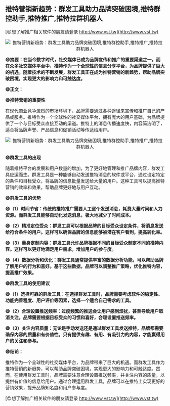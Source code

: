 ## **推特营销新趋势：群发工具助力品牌突破困境,推特群控助手,推特推广,推特拉群机器人**

[😍想了解推广相关软件的朋友请登录 http://www.vst.tw](http://www.vst.tw)

 <center><img src="https://vst.tw/MP4/tuiguang/png/8.png" alt="推特营销新趋势：群发工具助力品牌突破困境,推特群控助手,推特推广,推特拉群机器人"></center>

**😄摘要：在当今数字时代，社交媒体已成为品牌宣传和推广的重要渠道之一。而在众多社交媒体平台中，推特作为一个全球性的信息分享平台，为品牌提供了巨大的机遇。随着技术的不断发展，群发工具正在成为推特营销的新趋势，帮助品牌突破困境，实现更大的影响力和可触达度。**

**😄正文：**

**😄推特营销的重要性**

在现代商业竞争激烈的市场环境下，品牌需要通过各种途径来宣传和推广自己的产品或服务。推特作为一个全球性的社交媒体平台，拥有庞大的用户基础，为品牌提供了一个与目标受众直接互动的渠道。推特上的消息传播速度快，内容简洁明了，适合将品牌声誉、产品信息和促销活动等传达给用户。

 <center><img src="https://vst.tw/MP4/tuiguang/png/5.png" alt="推特营销新趋势：群发工具助力品牌突破困境,推特群控助手,推特推广,推特拉群机器人"></center>

**😄群发工具的出现**

随着推特平台的发展和用户数量的增加，为了更好地管理和推广品牌内容，群发工具应运而生。群发工具是一种能够自动发送推特消息的软件或平台，通过设定特定的条件和目标受众，将品牌的信息批量发送给大量的用户。这种工具可以提高推特营销的效率和效果，帮助品牌更好地与用户互动。

**😄群发工具的优势**

**😄（1）时间节省：传统的推特推广需要人工逐个发送消息，耗费大量时间和人力资源。而群发工具能够自动化发送消息，极大地减少了时间成本。**

**😄（2）精准定位受众：群发工具可以根据品牌的目标受众设定条件，将消息发送给符合条件的用户。这样可以确保品牌的信息能够被潜在客户看到，提高转化率。**

**😄（3）量身定制内容：群发工具允许品牌根据不同的目标受众制定不同的推特内容。这样可以更好地满足用户需求，增加用户的参与度。**

**😄（4）数据分析和优化：群发工具通常提供丰富的数据分析功能，可以帮助品牌了解用户的行为和喜好。基于这些数据，品牌可以调整推广策略，优化推特内容，提高推广效果。**

**😄群发工具的使用建议**

**😄（1）选择可靠的群发工具：在选择群发工具时，品牌需要考虑软件的稳定性、功能完善程度、用户评价等因素，选择一个适合自己需求的工具。**

**😄（2）合理设置推送频率：过度频繁的推送会让用户感到烦扰，甚至导致用户取消关注。品牌需要根据目标受众的习惯和喜好，合理设置推送频率。**

**😄（3）关注内容质量：无论是手动发送还是通过群发工具发送推特，品牌都需要确保内容的质量和有价值性。只有提供有趣、有用、有吸引力的内容，才能赢得用户的关注和参与。**

**😄结论：**

推特作为一个全球性的社交媒体平台，为品牌带来了巨大的机遇。而群发工具作为推特营销的新趋势，可以帮助品牌突破困境，实现更大的影响力和可触达度。然而，在使用群发工具时，品牌需要注意合理设置推送频率，并关注内容的质量，以提供有价值的信息给用户。通过合理运用群发工具，品牌可以在推特上实现更好的营销效果，提升品牌知名度和用户参与度。

[😍想了解推广相关软件的朋友请登录 http://www.vst.tw](http://www.vst.tw)



